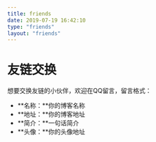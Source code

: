 ```yaml
---
title: friends
date: 2019-07-19 16:42:10
type: "friends"
layout: "friends"
---
```

<!-- 
# 赞赏名单
感谢所有赞赏过我的小伙伴啦，你们的支持是我最大的动力！
> \*子汉，\*玎乐，\*华翔，\*九，\*嘉文，\*旭，\*兴 -->

# 友链交换
想要交换友链的小伙伴，欢迎在QQ留言，留言格式：
* **名称：**你的博客名称
* **地址：**你的博客地址
* **简介：**一句话简介
* **头像：**你的头像地址
